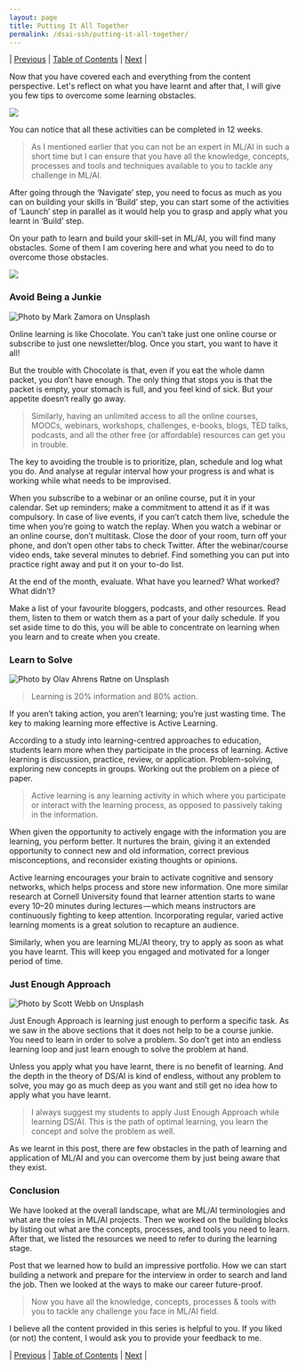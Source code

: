 ```yaml
---
layout: page
title: Putting It All Together
permalink: /dsai-ssh/putting-it-all-together/
---
```


| [Previous](https://ankit-rathi.github.io/dsai-ssh/preface/)  | [Table of Contents](https://ankit-rathi.github.io/dsai-ssh/) | [Next](https://ankit-rathi.github.io/dsai-ssh/navigating-the-landscape/)  |

Now that you have covered each and everything from the content perspective. Let's reflect on what you have learnt and after that, I will give you few tips to overcome some learning obstacles.

![](https://cdn-images-1.medium.com/max/800/1*D1cZLUg3shlpQWr13jK-SQ.png)

You can notice that all these activities can be completed in 12 weeks.

> As I mentioned earlier that you can not be an expert in ML/AI in such a short time but I can ensure that you have all the knowledge, concepts, processes and tools and techniques available to you to tackle any challenge in ML/AI.

After going through the ‘Navigate’ step, you need to focus as much as you can on building your skills in ‘Build’ step, you can start some of the activities of ‘Launch’ step in parallel as it would help you to grasp and apply what you learnt in ‘Build’ step.

On your path to learn and build your skill-set in ML/AI, you will find many obstacles. Some of them I am covering here and what you need to do to overcome those obstacles.

![](https://cdn-images-1.medium.com/max/800/1*pYjSxIvVg-kKSQwtjySqxg.png)

### Avoid Being a Junkie

![Photo by [Mark Zamora](https://unsplash.com/@mmm_mark?utm_source=unsplash&utm_medium=referral&utm_content=creditCopyText) on [Unsplash](https://unsplash.com/search/photos/junkyard?utm_source=unsplash&utm_medium=referral&utm_content=creditCopyText)](https://cdn-images-1.medium.com/max/800/1*uo6LTLuKcKwxC-3UC36GcQ.jpeg)

Online learning is like Chocolate. You can’t take just one online course or subscribe to just one newsletter/blog. Once you start, you want to have it all!

But the trouble with Chocolate is that, even if you eat the whole damn packet, you don’t have enough. The only thing that stops you is that the packet is empty, your stomach is full, and you feel kind of sick. But your appetite doesn’t really go away.

> Similarly, having an unlimited access to all the online courses, MOOCs, webinars, workshops, challenges, e-books, blogs, TED talks, podcasts, and all the other free (or affordable) resources can get you in trouble.

The key to avoiding the trouble is to prioritize, plan, schedule and log what you do. And analyse at regular interval how your progress is and what is working while what needs to be improvised.

When you subscribe to a webinar or an online course, put it in your calendar. Set up reminders; make a commitment to attend it as if it was compulsory. In case of live events, if you can’t catch them live, schedule the time when you’re going to watch the replay. When you watch a webinar or an online course, don’t multitask. Close the door of your room, turn off your phone, and don’t open other tabs to check Twitter. After the webinar/course video ends, take several minutes to debrief. Find something you can put into practice right away and put it on your to-do list.

At the end of the month, evaluate. What have you learned? What worked? What didn’t?

Make a list of your favourite bloggers, podcasts, and other resources. Read them, listen to them or watch them as a part of your daily schedule. If you set aside time to do this, you will be able to concentrate on learning when you learn and to create when you create.

### Learn to Solve

![Photo by [Olav Ahrens Røtne](https://unsplash.com/@olav_ahrens?utm_source=unsplash&utm_medium=referral&utm_content=creditCopyText) on [Unsplash](https://unsplash.com/search/photos/solution?utm_source=unsplash&utm_medium=referral&utm_content=creditCopyText)](https://cdn-images-1.medium.com/max/800/1*90OqH2-MZ4cdAHmbOgStrQ.jpeg)

> Learning is 20% information and 80% action.

If you aren’t taking action, you aren’t learning; you’re just wasting time. The key to making learning more effective is Active Learning.

According to a study into learning-centred approaches to education, students learn more when they participate in the process of learning. Active learning is discussion, practice, review, or application. Problem-solving, exploring new concepts in groups. Working out the problem on a piece of paper.

> Active learning is any learning activity in which where you participate or interact with the learning process, as opposed to passively taking in the information.

When given the opportunity to actively engage with the information you are learning, you perform better. It nurtures the brain, giving it an extended opportunity to connect new and old information, correct previous misconceptions, and reconsider existing thoughts or opinions.

Active learning encourages your brain to activate cognitive and sensory networks, which helps process and store new information. One more similar research at Cornell University found that learner attention starts to wane every 10–20 minutes during lectures — which means instructors are continuously fighting to keep attention. Incorporating regular, varied active learning moments is a great solution to recapture an audience.

Similarly, when you are learning ML/AI theory, try to apply as soon as what you have learnt. This will keep you engaged and motivated for a longer period of time.

### Just Enough Approach

![Photo by [Scott Webb](https://unsplash.com/@scottwebb?utm_source=unsplash&utm_medium=referral&utm_content=creditCopyText) on [Unsplash](https://unsplash.com/search/photos/minimal?utm_source=unsplash&utm_medium=referral&utm_content=creditCopyText)](https://cdn-images-1.medium.com/max/800/1*97NI1gl1iL1gPBD0lAu-Zw.jpeg)

Just Enough Approach is learning just enough to perform a specific task. As we saw in the above sections that it does not help to be a course junkie. You need to learn in order to solve a problem. So don’t get into an endless learning loop and just learn enough to solve the problem at hand.

Unless you apply what you have learnt, there is no benefit of learning. And the depth in the theory of DS/AI is kind of endless, without any problem to solve, you may go as much deep as you want and still get no idea how to apply what you have learnt.

> I always suggest my students to apply Just Enough Approach while learning DS/AI. This is the path of optimal learning, you learn the concept and solve the problem as well.

As we learnt in this post, there are few obstacles in the path of learning and application of ML/AI and you can overcome them by just being aware that they exist.

### Conclusion

We have looked at the overall landscape, what are ML/AI terminologies and what are the roles in ML/AI projects. Then we worked on the building blocks by listing out what are the concepts, processes, and tools you need to learn. After that, we listed the resources we need to refer to during the learning stage.

Post that we learned how to build an impressive portfolio. How we can start building a network and prepare for the interview in order to search and land the job. Then we looked at the ways to make our career future-proof.

> Now you have all the knowledge, concepts, processes & tools with you to tackle any challenge you face in ML/AI field.

I believe all the content provided in this series is helpful to you. If you liked (or not) the content, I would ask you to provide your feedback to me.



| [Previous](https://ankit-rathi.github.io/dsai-ssh/preface/)  | [Table of Contents](https://ankit-rathi.github.io/dsai-ssh/) | [Next](https://ankit-rathi.github.io/dsai-ssh/navigating-the-landscape/)  |
